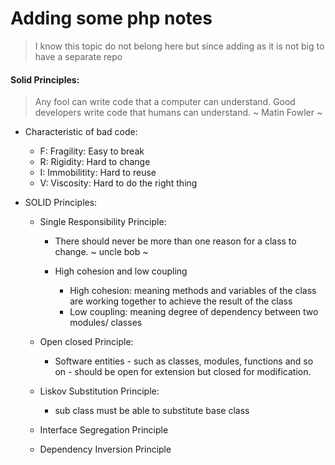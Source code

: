 # Adding some php notes
> I know this topic do not belong here but since adding as it is not big to have a separate repo

#### Solid Principles:
> Any fool can write code that a computer can understand. Good developers write code that humans can understand.
~ Matin Fowler ~

* Characteristic of bad code:

    * F: Fragility: Easy to break
    * R: Rigidity: Hard to change
    * I: Immobilitity: Hard to reuse
    * V: Viscosity: Hard to do the right thing

* SOLID Principles:

    *  Single Responsibility Principle: 
        * There should never be more than one reason for a class to change. ~ uncle bob ~ 
        * High cohesion and low coupling
            
            * High cohesion: meaning methods and variables of the class are working together to achieve the result of the class
            * Low coupling: meaning degree of dependency between two modules/ classes
    * Open closed Principle:
        
        * Software entities - such as classes, modules, functions and so on - should be open for extension but closed for modification.
    * Liskov Substitution Principle:
        
        *  sub class must be able to substitute base class

    * Interface Segregation Principle
    * Dependency Inversion Principle
